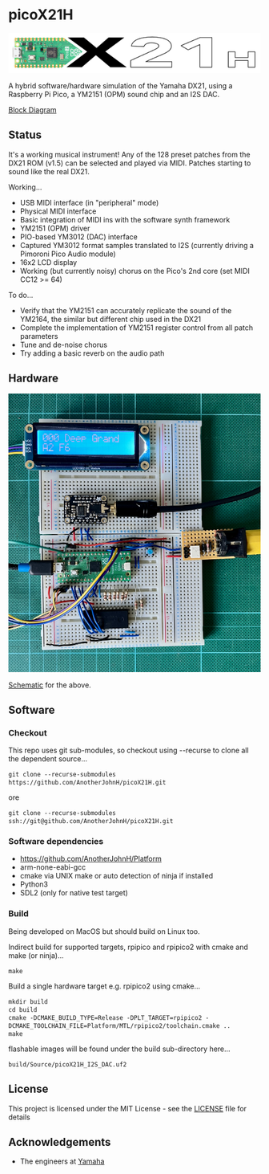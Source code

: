 # picoX21H

![picox21h](docs/picoX21H.png)

A hybrid software/hardware simulation of the Yamaha DX21, using a Raspberry Pi Pico, a YM2151 (OPM) sound chip and an I2S DAC.

[Block Diagram](docs/block_diagram.pdf)

## Status

It's a working musical instrument! Any of the 128 preset patches from the DX21 ROM (v1.5)
can be selected and played via MIDI. Patches starting to sound like the real DX21.

Working...
   + USB MIDI interface (in "peripheral" mode)
   + Physical MIDI interface
   + Basic integration of MIDI ins with the software synth framework
   + YM2151 (OPM) driver
   + PIO-based YM3012 (DAC) interface
   + Captured YM3012 format samples translated to I2S (currently driving a Pimoroni Pico Audio module)
   + 16x2 LCD display
   + Working (but currently noisy) chorus on the Pico's 2nd core (set MIDI CC12 >= 64)

To do...
   + Verify that the YM2151 can accurately replicate the sound of the YM2164, the similar but different chip used in the DX21
   + Complete the implementation of YM2151 register control from all patch parameters
   + Tune and de-noise chorus
   + Try adding a basic reverb on the audio path

## Hardware

![prototype](docs/breadboard.jpg)

[Schematic](docs/schematic.pdf) for the above.

## Software

### Checkout

This repo uses git sub-modules, so checkout using --recurse to clone all the
dependent source...

    git clone --recurse-submodules https://github.com/AnotherJohnH/picoX21H.git

ore

    git clone --recurse-submodules ssh://git@github.com/AnotherJohnH/picoX21H.git

### Software dependencies

+ https://github.com/AnotherJohnH/Platform
+ arm-none-eabi-gcc
+ cmake via UNIX make or auto detection of ninja if installed
+ Python3
+ SDL2 (only for native test target)

### Build

Being developed on MacOS but should build on Linux too.

Indirect build for supported targets, rpipico and rpipico2 with cmake and make (or ninja)...

    make

Build a single hardware target e.g. rpipico2 using cmake...

    mkdir build
    cd build
    cmake -DCMAKE_BUILD_TYPE=Release -DPLT_TARGET=rpipico2 -DCMAKE_TOOLCHAIN_FILE=Platform/MTL/rpipico2/toolchain.cmake ..
    make

flashable images will be found under the build sub-directory here...

    build/Source/picoX21H_I2S_DAC.uf2

## License

This project is licensed under the MIT License - see the [LICENSE](LICENSE) file for details

## Acknowledgements

 + The engineers at [Yamaha](https://www.yamaha.com/en/about/design/synapses/id_009)
